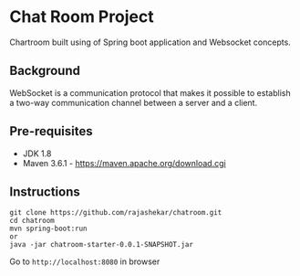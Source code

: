 # Chat Room Project
Chartroom built using of Spring boot application and Websocket concepts. 

## Background
WebSocket is a communication protocol that makes it possible to establish a two-way communication channel between a
server and a client.

## Pre-requisites
- JDK 1.8
- Maven 3.6.1 - https://maven.apache.org/download.cgi

## Instructions
```
git clone https://github.com/rajashekar/chatroom.git
cd chatroom
mvn spring-boot:run
or 
java -jar chatroom-starter-0.0.1-SNAPSHOT.jar
```
Go to `http://localhost:8080` in browser
